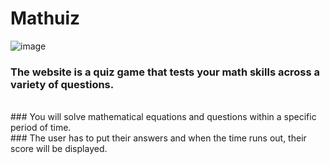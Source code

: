 # Mathuiz

![image](https://www.thesundaily.my/binrepository/768x540/0c54/768d432/none/11808/UCTK/math_532831_20190802120543.jpg)

### The website is a quiz game that tests your math skills across a variety of questions.
<br>
### You will solve mathematical equations and questions within a specific period of time.
<br>
### The user has to put their answers and when the time runs out, their score will be displayed.
<br>
